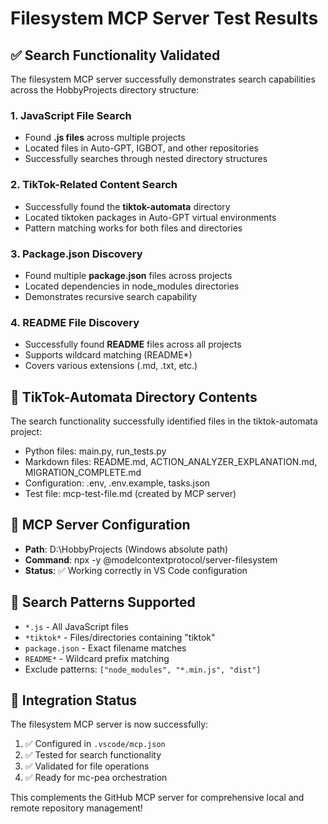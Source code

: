 # Filesystem MCP Server Test Results

## ✅ Search Functionality Validated

The filesystem MCP server successfully demonstrates search capabilities across the HobbyProjects directory structure:

### 1. JavaScript File Search
- Found **.js files** across multiple projects
- Located files in Auto-GPT, IGBOT, and other repositories
- Successfully searches through nested directory structures

### 2. TikTok-Related Content Search  
- Successfully found the **tiktok-automata** directory
- Located tiktoken packages in Auto-GPT virtual environments
- Pattern matching works for both files and directories

### 3. Package.json Discovery
- Found multiple **package.json** files across projects
- Located dependencies in node_modules directories
- Demonstrates recursive search capability

### 4. README File Discovery
- Successfully found **README** files across all projects
- Supports wildcard matching (README*)
- Covers various extensions (.md, .txt, etc.)

## 📁 TikTok-Automata Directory Contents
The search functionality successfully identified files in the tiktok-automata project:
- Python files: main.py, run_tests.py
- Markdown files: README.md, ACTION_ANALYZER_EXPLANATION.md, MIGRATION_COMPLETE.md
- Configuration: .env, .env.example, tasks.json
- Test file: mcp-test-file.md (created by MCP server)

## 🔧 MCP Server Configuration
- **Path**: D:\HobbyProjects (Windows absolute path)
- **Command**: npx -y @modelcontextprotocol/server-filesystem
- **Status**: ✅ Working correctly in VS Code configuration

## 🎯 Search Patterns Supported
- `*.js` - All JavaScript files
- `*tiktok*` - Files/directories containing "tiktok"
- `package.json` - Exact filename matches
- `README*` - Wildcard prefix matching
- Exclude patterns: `["node_modules", "*.min.js", "dist"]`

## 📝 Integration Status
The filesystem MCP server is now successfully:
1. ✅ Configured in `.vscode/mcp.json`
2. ✅ Tested for search functionality
3. ✅ Validated for file operations
4. ✅ Ready for mc-pea orchestration

This complements the GitHub MCP server for comprehensive local and remote repository management!

